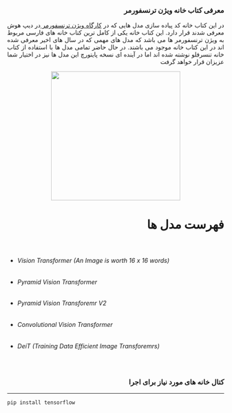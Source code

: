 ### <p dir='rtl' align='right'>معرفی کتاب خانه ویژن ترنسفورمر</p> 
<p dir='rtl' align='right' style="text-align: justify;">
در این کتاب خانه کد پیاده سازی مدل هایی که در <a href="https://deephoosh.com/courses/%da%a9%d8%a7%d8%b1%da%af%d8%a7%d9%87-computer-vision/ "> کارگاه ویژن ترنسفورمر </a> در دیپ هوش معرفی شدند قرار دارد. این کتاب خانه یکی از کامل ترین کتاب خانه های فارسی مربوط به ویژن ترنسفورمر ها می باشد که مدل های مهمی که در سال های اخیر معرفی شده اند در این کتاب خانه موجود می باشند. در حال حاضر تمامی مدل ها با استفاده از کتاب خانه تنسرفلو نوشته شده اند اما در آینده ای نسخه پایتورچ این مدل ها نیز در اختیار شما عزیزان قرار خواهد گرفت 
</p>

<div style="display: flex;
 				 justify-content: center;
  				align-items: center;">
<img src="https://drive.google.com/uc?export=view&id=1kW7rNzishKlPpaSGcnEYXwHKz8TcI93o" width="300px" height="300px">
</div>

# <p dir='rtl' align='right'>فهرست مدل ها</p> 
<div style="height: 10px"></div>

- ###### Vision Transformer (An Image is worth 16 x 16 words)
- ###### Pyramid Vision Transformer
- ###### Pyramid Vision Transforemr V2
- ###### Convolutional Vision Transformer
- ###### DeiT (Training Data Efficient Image Transforemrs)

<div style="height: 10px"></div>

###  <p dir='rtl' align='right'>کتال خانه های مورد نیاز برای اجرا</p> 
                
----
```bash
pip install tensorflow
```
